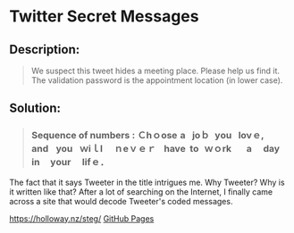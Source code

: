 # Twitter Secret Messages

## Description:
> We suspect this tweet hides a meeting place. Please help us find it.
The validation password is the appointment location (in lower case).

## Solution:

>### Sequence of numbers : Ｃhｏose  a  jοｂ  yоu  lονｅ,  and  you  ｗіｌl  ｎeｖｅｒ  have  tο  ｗｏrk  a  day  in  yοur  lіfｅ．     



The fact that it says Tweeter in the title intrigues me. Why Tweeter? Why is it written like that? After a lot of searching on the Internet, I finally came across a site that would decode Tweeter's coded messages.

https://holloway.nz/steg/
[GitHub Pages](https://pages.github.com/)
